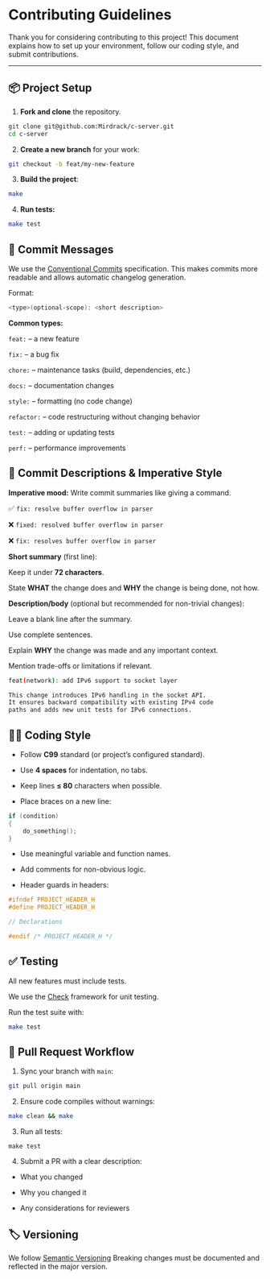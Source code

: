 # Contributing Guidelines

Thank you for considering contributing to this project!
This document explains how to set up your environment, follow our coding style, and submit contributions.

---

## 📦 Project Setup

1. **Fork and clone** the repository.
```bash
git clone git@github.com:Mirdrack/c-server.git
cd c-server
```

2. **Create a new branch** for your work:
```bash
git checkout -b feat/my-new-feature
```

3. **Build the project**:
```bash
make
```

4. **Run tests:**
```bash
make test
```

## 📝 Commit Messages
We use the [Conventional Commits](https://www.conventionalcommits.org/) specification.
This makes commits more readable and allows automatic changelog generation.

Format:
```bash
<type>(optional-scope): <short description>
```

**Common types:**

`feat:` – a new feature

`fix:` – a bug fix

`chore:` – maintenance tasks (build, dependencies, etc.)

`docs:` – documentation changes

`style:` – formatting (no code change)

`refactor:` – code restructuring without changing behavior

`test:` – adding or updating tests

`perf:` – performance improvements


## 📖 Commit Descriptions & Imperative Style
**Imperative mood:** Write commit summaries like giving a command.

✅ `fix: resolve buffer overflow in parser`

❌ `fixed: resolved buffer overflow in parser`

❌ `fix: resolves buffer overflow in parser`

**Short summary** (first line):

Keep it under **72 characters**.

State __WHAT__ the change does and __WHY__ the change is being done, not how.

**Description/body** (optional but recommended for non-trivial changes):

Leave a blank line after the summary.

Use complete sentences.

Explain __WHY__ the change was made and any important context.

Mention trade-offs or limitations if relevant.
```bash
feat(network): add IPv6 support to socket layer

This change introduces IPv6 handling in the socket API.
It ensures backward compatibility with existing IPv4 code
paths and adds new unit tests for IPv6 connections.

```


## 🧑‍💻 Coding Style
* Follow **C99** standard (or project’s configured standard).

* Use **4 spaces** for indentation, no tabs.

* Keep lines **≤ 80** characters when possible.

* Place braces on a new line:
```c
if (condition)
{
    do_something();
}
```

* Use meaningful variable and function names.

* Add comments for non-obvious logic.

* Header guards in headers:
```c
#ifndef PROJECT_HEADER_H
#define PROJECT_HEADER_H

// Declarations

#endif /* PROJECT_HEADER_H */
```


## ✅ Testing

All new features must include tests.

We use the [Check](https://libcheck.github.io/check/) framework for unit testing.

Run the test suite with:
```bash
make test
```


## 🔄 Pull Request Workflow

1. Sync your branch with `main`:
```bash
git pull origin main
```

2. Ensure code compiles without warnings:
```bash
make clean && make
```

3. Run all tests:
```
make test
```

4. Submit a PR with a clear description:

* What you changed

* Why you changed it

* Any considerations for reviewers


## 🏷️ Versioning
We follow [Semantic Versioning](https://semver.org/)
Breaking changes must be documented and reflected in the major version.
